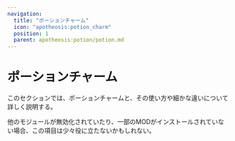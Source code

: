 ```yaml
---
navigation:
  title: "ポーションチャーム"
  icon: "apotheosis:potion_charm"
  position: 1
  parent: apotheosis:potion/potion.md
---
```


# ポーションチャーム

このセクションでは、<Color id="blue">ポーションチャーム</Color>と、その使い方や細かな違いについて詳しく説明する。

他のモジュールが無効化されていたり、一部のMODがインストールされていない場合、この項目は少々役に立たないかもしれない。

<SubPages />